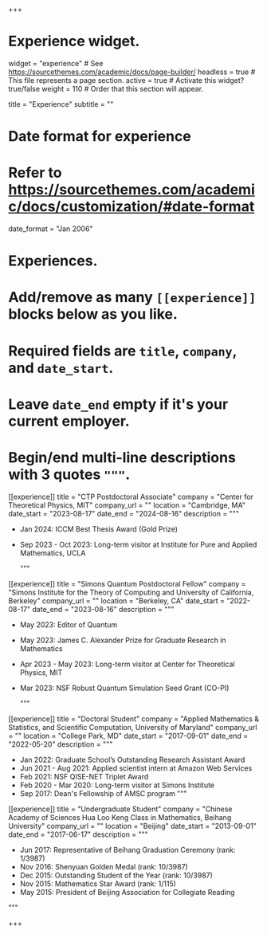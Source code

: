 +++
# Experience widget.
widget = "experience"  # See https://sourcethemes.com/academic/docs/page-builder/
headless = true  # This file represents a page section.
active = true  # Activate this widget? true/false
weight = 110  # Order that this section will appear.

title = "Experience"
subtitle = ""

# Date format for experience
#   Refer to https://sourcethemes.com/academic/docs/customization/#date-format
date_format = "Jan 2006"

# Experiences.
#   Add/remove as many `[[experience]]` blocks below as you like.
#   Required fields are `title`, `company`, and `date_start`.
#   Leave `date_end` empty if it's your current employer.
#   Begin/end multi-line descriptions with 3 quotes `"""`.
[[experience]]
  title = "CTP Postdoctoral Associate"
  company = "Center for Theoretical Physics, MIT"
  company_url = ""
  location = "Cambridge, MA"
  date_start = "2023-08-17"
  date_end = "2024-08-16"
  description = """

  * Jan 2024: ICCM Best Thesis Award (Gold Prize)
  * Sep 2023 - Oct 2023: Long-term visitor at Institute for Pure and Applied Mathematics, UCLA

    """

[[experience]]
  title = "Simons Quantum Postdoctoral Fellow"
  company = "Simons Institute for the Theory of Computing and University of California, Berkeley"
  company_url = ""
  location = "Berkeley, CA"
  date_start = "2022-08-17"
  date_end = "2023-08-16"
  description = """

  * May 2023: Editor of Quantum
  * May 2023: James C. Alexander Prize for Graduate Research in Mathematics
  * Apr 2023 - May 2023: Long-term visitor at Center for Theoretical Physics, MIT
  * Mar 2023: NSF Robust Quantum Simulation Seed Grant (CO-PI)

    """

[[experience]]
  title = "Doctoral Student"
  company = "Applied Mathematics & Statistics, and Scientific Computation, University of Maryland"
  company_url = ""
  location = "College Park, MD"
  date_start = "2017-09-01"
  date_end = "2022-05-20"
  description = """

  * Jan 2022: Graduate School’s Outstanding Research Assistant Award
  * Jun 2021 - Aug 2021: Applied scientist intern at Amazon Web Services
  * Feb 2021: NSF QISE-NET Triplet Award
  * Feb 2020 - Mar 2020: Long-term visitor at Simons Institute
  * Sep 2017: Dean's Fellowship of AMSC program
      """

[[experience]]
  title = "Undergraduate Student"
  company = "Chinese Academy of Sciences Hua Loo Keng Class in Mathematics, Beihang University"
  company_url = ""
  location = "Beijing"
  date_start = "2013-09-01"
  date_end = "2017-06-17"
  description = """

  * Jun 2017: Representative of Beihang Graduation Ceremony  (rank: 1/3987)
  * Nov 2016: Shenyuan Golden Medal (rank: 10/3987)
  * Dec 2015: Outstanding Student of the Year (rank: 10/3987)
  * Nov 2015: Mathematics Star Award (rank: 1/115)
  * May 2015: President of Beijing Association for Collegiate Reading

 """

+++
